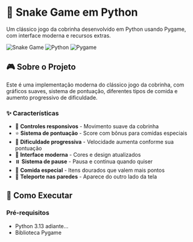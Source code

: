 # 🐍 Snake Game em Python

Um clássico jogo da cobrinha desenvolvido em Python usando Pygame, com interface moderna e recursos extras.

![Snake Game](https://img.shields.io/badge/Game-Snake-green)
![Python](https://img.shields.io/badge/Python-3.6%2B-blue)
![Pygame](https://img.shields.io/badge/Pygame-2.0%2B-orange)

## 🎮 Sobre o Projeto

Este é uma implementação moderna do clássico jogo da cobrinha, com gráficos suaves, sistema de pontuação, diferentes tipos de comida e aumento progressivo de dificuldade.

### ✨ Características

- 🎯 **Controles responsivos** - Movimento suave da cobrinha
- ⭐ **Sistema de pontuação** - Score com bônus para comidas especiais
- 🚀 **Dificuldade progressiva** - Velocidade aumenta conforme sua pontuação
- 🎨 **Interface moderna** - Cores e design atualizados
- ⏸️ **Sistema de pause** - Pausa e continua quando quiser
- 💫 **Comida especial** - Itens dourados que valem mais pontos
- 🔄 **Teleporte nas paredes** - Aparece do outro lado da tela

## 🚀 Como Executar

### Pré-requisitos

- Python 3.13 adiante...
- Biblioteca Pygame
